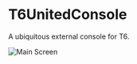 # T6UnitedConsole
A ubiquitous external console for T6.

![Main Screen](http://i.imgur.com/So7VD6C.png "T6 United Console Interface")
